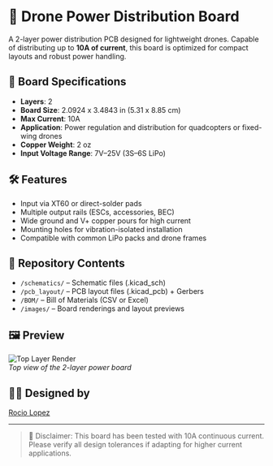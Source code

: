 # 🔋 Drone Power Distribution Board

A 2-layer power distribution PCB designed for lightweight drones. Capable of distributing up to **10A of current**, this board is optimized for compact layouts and robust power handling.

## 📐 Board Specifications

- **Layers**: 2  
- **Board Size**: 2.0924 x 3.4843 in (5.31 x 8.85 cm)  
- **Max Current**: 10A  
- **Application**: Power regulation and distribution for quadcopters or fixed-wing drones  
- **Copper Weight**: 2 oz  
- **Input Voltage Range**: 7V–25V (3S–6S LiPo)

## 🛠️ Features

- Input via XT60 or direct-solder pads
- Multiple output rails (ESCs, accessories, BEC)
- Wide ground and V+ copper pours for high current
- Mounting holes for vibration-isolated installation
- Compatible with common LiPo packs and drone frames

## 📁 Repository Contents

- `/schematics/` – Schematic files (.kicad_sch)
- `/pcb_layout/` – PCB layout files (.kicad_pcb) + Gerbers
- `/BOM/` – Bill of Materials (CSV or Excel)
- `/images/` – Board renderings and layout previews

## 🖼️ Preview

![Top Layer Render](images/top-render.png)  
*Top view of the 2-layer power board*

## 👩‍💻 Designed by

[Rocio Lopez](https://github.com/rociolopez)

---

> 🛑 Disclaimer: This board has been tested with 10A continuous current. Please verify all design tolerances if adapting for higher current applications.
